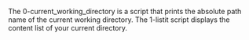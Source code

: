 The 0-current_working_directory is a script that prints the absolute path name of the current working directory.
The 1-listit script displays the content list of your current directory.
